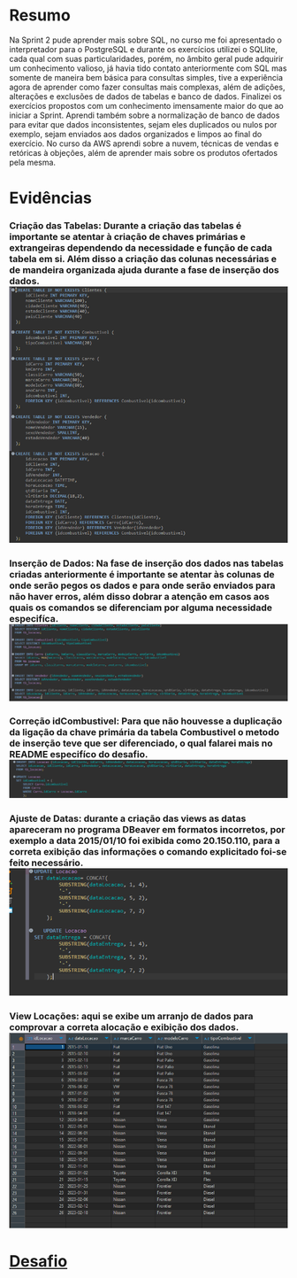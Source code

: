 # Resumo

Na Sprint 2 pude aprender mais sobre SQL, no curso me foi apresentado o interpretador para o PostgreSQL e durante os exercícios utilizei o SQLlite, cada qual com suas particularidades, porém, no âmbito geral pude adquirir um conhecimento valioso, já havia tido contato anteriormente com SQL mas somente de maneira bem básica para consultas simples, tive a experiência agora de aprender como fazer consultas mais complexas, além de adições, alterações e exclusões de dados de tabelas e banco de dados. Finalizei os exercícios propostos com um conhecimento imensamente maior do que ao iniciar a Sprint. 
Aprendi também sobre a normalização de banco de dados para evitar que dados inconsistentes, sejam eles duplicados ou nulos por exemplo, sejam enviados aos dados organizados e limpos ao final do exercício.
No curso da AWS aprendi sobre a nuvem, técnicas de vendas e retóricas à objeções, além de aprender mais sobre os produtos ofertados pela mesma.

# Evidências
### Criação das Tabelas: Durante a criação das tabelas é importante se atentar à criação de chaves primárias e extrangeiras dependendo da necessidade e função de cada tabela em si. Além disso a criação das colunas necessárias e de mandeira organizada ajuda durante a fase de inserção dos dados. ![Criação das Tabelas](Evidencias/Criação_tabelas.png)

### Inserção de Dados: Na fase de inserção dos dados nas tabelas criadas anteriormente é importante se atentar às colunas de onde serão pegos os dados e para onde serão enviados para não haver erros, além  disso dobrar a atenção em casos aos quais os comandos se diferenciam por alguma necessidade especifíca. ![Inserção de Dados](Evidencias/inserção_dados.png)

### Correção idCombustivel: Para que não houvesse a duplicação da ligação da chave primária da tabela Combustivel o metodo de inserção teve que ser diferenciado, o qual falarei mais no README especifíco do desafio. ![Correção idCombustivel](Evidencias/correção_idcombustivel.png)

### Ajuste de Datas: durante a criação das views as datas apareceram no programa DBeaver em formatos incorretos, por exemplo a data 2015/01/10 foi exibida como 20.150.110, para a correta exibição das informações o comando explicitado foi-se feito necessário. ![Ajuste de Datas](Evidencias/Ajuste_datas.png)

### View Locações: aqui se exibe um arranjo de dados para comprovar a correta alocação e exibição dos dados. ![View Locações](Evidencias/View.png)

# __[Desafio](/Sprint_02/Desafio/)__
